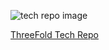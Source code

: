 ![tech repo image](/docs/web_resources/img/threefoldtech_repo.png)

<a href="https://github.com/threefoldtech" target="_blank">ThreeFold Tech Repo</a>

